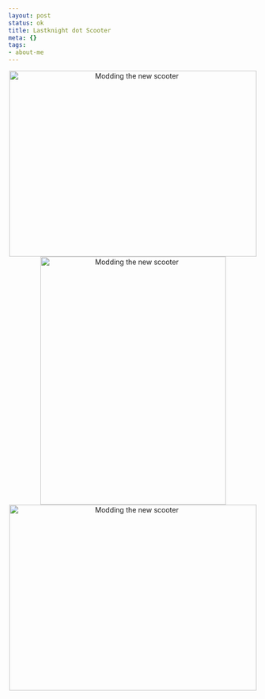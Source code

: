 ```yaml
--- 
layout: post
status: ok
title: Lastknight dot Scooter
meta: {}
tags: 
- about-me
---
```

<center>
<a href="http://www.flickr.com/photos/lastknight/2420945981/" class="tt-flickr tt-flickr-Medium"><img src="http://farm3.static.flickr.com/2152/2420945981_889a9c8cda.jpg" alt="Modding the new scooter" width="500" height="375" border="0" /></a>   
<a href="http://www.flickr.com/photos/lastknight/2421760010/" class="tt-flickr tt-flickr-Medium"><img src="http://farm4.static.flickr.com/3108/2421760010_150e2c61b8.jpg" alt="Modding the new scooter" width="375" height="500" border="0" /></a> 
<a href="http://www.flickr.com/photos/lastknight/2421759912/" class="tt-flickr tt-flickr-Medium"><img src="http://farm3.static.flickr.com/2314/2421759912_b67c2b7b00.jpg" alt="Modding the new scooter" width="500" height="375" border="0" /></a>
</center>  
  
 
